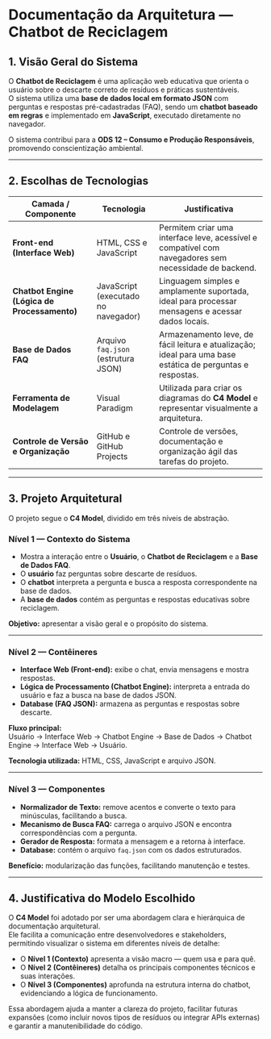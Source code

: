 # Documentação da Arquitetura — Chatbot de Reciclagem

## 1. Visão Geral do Sistema

O **Chatbot de Reciclagem** é uma aplicação web educativa que orienta o usuário sobre o descarte correto de resíduos e práticas sustentáveis.  
O sistema utiliza uma **base de dados local em formato JSON** com perguntas e respostas pré-cadastradas (FAQ), sendo um **chatbot baseado em regras** e implementado em **JavaScript**, executado diretamente no navegador.

O sistema contribui para a **ODS 12 – Consumo e Produção Responsáveis**, promovendo conscientização ambiental.

---

## 2. Escolhas de Tecnologias

| Camada / Componente | Tecnologia | Justificativa |
|----------------------|-------------|----------------|
| **Front-end (Interface Web)** | HTML, CSS e JavaScript | Permitem criar uma interface leve, acessível e compatível com navegadores sem necessidade de backend. |
| **Chatbot Engine (Lógica de Processamento)** | JavaScript (executado no navegador) | Linguagem simples e amplamente suportada, ideal para processar mensagens e acessar dados locais. |
| **Base de Dados FAQ** | Arquivo `faq.json` (estrutura JSON) | Armazenamento leve, de fácil leitura e atualização; ideal para uma base estática de perguntas e respostas. |
| **Ferramenta de Modelagem** | Visual Paradigm | Utilizada para criar os diagramas do **C4 Model** e representar visualmente a arquitetura. |
| **Controle de Versão e Organização** | GitHub e GitHub Projects | Controle de versões, documentação e organização ágil das tarefas do projeto. |

---

## 3. Projeto Arquitetural

O projeto segue o **C4 Model**, dividido em três níveis de abstração.

### Nível 1 — Contexto do Sistema

- Mostra a interação entre o **Usuário**, o **Chatbot de Reciclagem** e a **Base de Dados FAQ**.  
- O **usuário** faz perguntas sobre descarte de resíduos.  
- O **chatbot** interpreta a pergunta e busca a resposta correspondente na base de dados.  
- A **base de dados** contém as perguntas e respostas educativas sobre reciclagem.

**Objetivo:** apresentar a visão geral e o propósito do sistema.

---

### Nível 2 — Contêineres

- **Interface Web (Front-end):** exibe o chat, envia mensagens e mostra respostas.  
- **Lógica de Processamento (Chatbot Engine):** interpreta a entrada do usuário e faz a busca na base de dados JSON.  
- **Database (FAQ JSON):** armazena as perguntas e respostas sobre descarte.  

**Fluxo principal:**  
Usuário → Interface Web → Chatbot Engine → Base de Dados → Chatbot Engine → Interface Web → Usuário.

**Tecnologia utilizada:** HTML, CSS, JavaScript e arquivo JSON.

---

### Nível 3 — Componentes

- **Normalizador de Texto:** remove acentos e converte o texto para minúsculas, facilitando a busca.  
- **Mecanismo de Busca FAQ:** carrega o arquivo JSON e encontra correspondências com a pergunta.  
- **Gerador de Resposta:** formata a mensagem e a retorna à interface.  
- **Database:** contém o arquivo `faq.json` com os dados estruturados.

**Benefício:** modularização das funções, facilitando manutenção e testes.

---

## 4. Justificativa do Modelo Escolhido

O **C4 Model** foi adotado por ser uma abordagem clara e hierárquica de documentação arquitetural.  
Ele facilita a comunicação entre desenvolvedores e stakeholders, permitindo visualizar o sistema em diferentes níveis de detalhe:

- O **Nível 1 (Contexto)** apresenta a visão macro — quem usa e para quê.  
- O **Nível 2 (Contêineres)** detalha os principais componentes técnicos e suas interações.  
- O **Nível 3 (Componentes)** aprofunda na estrutura interna do chatbot, evidenciando a lógica de funcionamento.

Essa abordagem ajuda a manter a clareza do projeto, facilitar futuras expansões (como incluir novos tipos de resíduos ou integrar APIs externas) e garantir a manutenibilidade do código.
